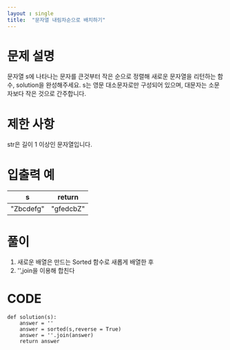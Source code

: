 ```yaml
---
layout : single
title:  "문자열 내림차순으로 배치하기"
---
```





# 문제 설명
문자열 s에 나타나는 문자를 큰것부터 작은 순으로 정렬해 새로운 문자열을 리턴하는 함수, solution을 완성해주세요.
s는 영문 대소문자로만 구성되어 있으며, 대문자는 소문자보다 작은 것으로 간주합니다.

# 제한 사항
str은 길이 1 이상인 문자열입니다.
# 입출력 예
s|	return|
|---|---|
"Zbcdefg"|	"gfedcbZ"|


# 풀이

1. 새로운 배열은 만드는 Sorted 함수로 새롭게 배열한 후 
2. '',join을 이용해 합친다

# CODE

```
def solution(s):
    answer = ''
    answer = sorted(s,reverse = True)
    answer = ''.join(answer)
    return answer

```
